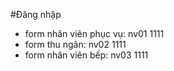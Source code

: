 #Đăng nhập
- form nhân viên phục vụ: nv01 1111
- form thu ngân: nv02 1111
- form nhân viên bếp: nv03 1111
  
